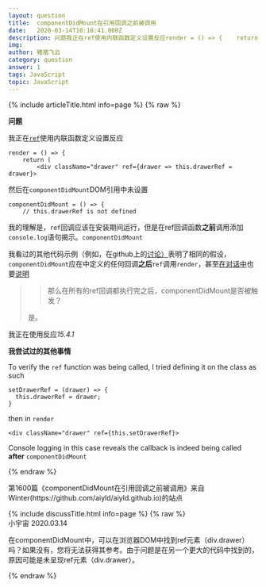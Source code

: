 ```yaml
---
layout: question
title:  componentDidMount在引用回调之前被调用
date:   2020-03-14T10:16:41.000Z
description: 问题我正在ref使用内联函数定义设置反应render = () => {    return (        <div className=...
img: 
author: 猪猪飞云
category: question
answer: 1
tags: JavaScript
topic: JavaScript
---
```

<div class="article-root">
  <div class="article">
    {% include articleTitle.html info=page %}
    {% raw %}
    <div class="article-content"><p><strong><font style="vertical-align: inherit;"><font style="vertical-align: inherit;">问题</font></font></strong></p>

<p><font style="vertical-align: inherit;"><font style="vertical-align: inherit;">我正在</font></font><a href="https://facebook.github.io/react/docs/refs-and-the-dom.html" rel="noreferrer"><code>ref</code></a><font style="vertical-align: inherit;"><font style="vertical-align: inherit;">使用内联函数定义</font><font style="vertical-align: inherit;">设置反应</font></font></p>

<pre><code>render = () =&gt; {<font></font>
    return (<font></font>
        &lt;div className="drawer" ref={drawer =&gt; this.drawerRef = drawer}&gt;<font></font>
</code></pre>

<p><font style="vertical-align: inherit;"><font style="vertical-align: inherit;">然后在</font></font><code>componentDidMount</code><font style="vertical-align: inherit;"><font style="vertical-align: inherit;">DOM引用中未设置</font></font></p>

<pre><code>componentDidMount = () =&gt; {<font></font>
    // this.drawerRef is not defined<font></font>
</code></pre>

<p><font style="vertical-align: inherit;"><font style="vertical-align: inherit;">我的理解是，</font></font><code>ref</code><font style="vertical-align: inherit;"><font style="vertical-align: inherit;">回调应该在安装期间运行，但是</font><font style="vertical-align: inherit;">在ref回调函数</font><strong><font style="vertical-align: inherit;">之前</font></strong><font style="vertical-align: inherit;">调用</font><font style="vertical-align: inherit;">添加</font></font><code>console.log</code><font style="vertical-align: inherit;"><font style="vertical-align: inherit;">语句揭示</font><font style="vertical-align: inherit;">。</font></font><code>componentDidMount</code><font style="vertical-align: inherit;"></font><strong><font style="vertical-align: inherit;"></font></strong><font style="vertical-align: inherit;"></font></p>

<p><font style="vertical-align: inherit;"><font style="vertical-align: inherit;">我看过的其他代码示例（例如，</font><font style="vertical-align: inherit;">在github上的</font></font><a href="https://github.com/facebook/react/issues/6249" rel="noreferrer"><font style="vertical-align: inherit;"><font style="vertical-align: inherit;">讨论）</font></font></a><font style="vertical-align: inherit;"><font style="vertical-align: inherit;">表明了相同的假设，</font></font><code>componentDidMount</code><font style="vertical-align: inherit;"><font style="vertical-align: inherit;">应在中</font><font style="vertical-align: inherit;">定义的</font><font style="vertical-align: inherit;">任何</font><font style="vertical-align: inherit;">回调</font></font><strong><font style="vertical-align: inherit;"><font style="vertical-align: inherit;">之后</font></font></strong><font style="vertical-align: inherit;"></font><code>ref</code><font style="vertical-align: inherit;"><font style="vertical-align: inherit;">调用</font></font><code>render</code><font style="vertical-align: inherit;"><font style="vertical-align: inherit;">，甚至</font><a href="https://github.com/facebook/react/issues/6249#issuecomment-272026401" rel="noreferrer"><font style="vertical-align: inherit;">在对话中</font></a><font style="vertical-align: inherit;">也要</font></font><a href="https://github.com/facebook/react/issues/6249#issuecomment-272026401" rel="noreferrer"><font style="vertical-align: inherit;"><font style="vertical-align: inherit;">说明</font></font></a></p>

<blockquote>
  <blockquote>
    <p><font style="vertical-align: inherit;"><font style="vertical-align: inherit;">那么在所有的ref回调都执行完之后，componentDidMount是否被触发？</font></font></p>
  </blockquote>
  
  <p><font style="vertical-align: inherit;"><font style="vertical-align: inherit;">是。</font></font></p>
</blockquote>

<p><font style="vertical-align: inherit;"><font style="vertical-align: inherit;">我正在使用反应</font></font><em><font style="vertical-align: inherit;"><font style="vertical-align: inherit;">15.4.1</font></font></em></p>

<p><strong><font style="vertical-align: inherit;"><font style="vertical-align: inherit;">我尝试过的其他事情</font></font></strong></p>

<p>To verify the <code>ref</code> function was being called, I tried defining it on the class as such</p>

<pre><code>setDrawerRef = (drawer) =&gt; {<font></font>
  this.drawerRef = drawer;<font></font>
}<font></font>
</code></pre>

<p>then in <code>render</code></p>

<pre><code>&lt;div className="drawer" ref={this.setDrawerRef}&gt;
</code></pre>

<p>Console logging in this case reveals the callback is indeed being called <strong>after</strong> <code>componentDidMount</code></p></div>
    {% endraw %}
  </div>
  <p class="winter_mark">第1600篇《componentDidMount在引用回调之前被调用》来自Winter(https://github.com/aiyld/aiyld.github.io)的站点</p>
  <div class="discuss-wrapper">
    {% include discussTitle.html info=page %}
    {% raw %}
    <div class="discuss-item">
        <div class="discuss-parent">
          <div class="discuss-meta">
            <span class="discuss-user">小宇宙</span>
            <span class="discuss-time">2020.03.14</span>
          </div>
          <div class="discuss-comment"><p><font style="vertical-align: inherit;"><font style="vertical-align: inherit;">在componentDidMount中，可以在浏览器DOM中找到ref元素（div.drawer）吗？</font><font style="vertical-align: inherit;">如果没有，您将无法获得其参考。</font><font style="vertical-align: inherit;">由于问题是在另一个更大的代码中找到的，原因可能是未呈现ref元素（div.drawer）。</font></font></p></div>
        </div></div>
    {% endraw %}
  </div>
<div>
